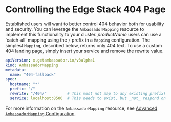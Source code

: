 # Controlling the Edge Stack 404 Page

Established users will want to better control 404 behavior both for usability and
security. You can leverage the `AmbassadorMapping` resource to implement this
functionality to your cluster. $productName$ users can use a 'catch-all' mapping
using the `/` prefix in a `Mapping` configuration.  The simplest `Mapping`, described
below, returns only 404 text. To use a custom 404 landing page, simply insert your
service and remove the rewrite value.

```yaml
apiVersion: x.getambassador.io/v3alpha1
kind: AmbassadorMapping
metadata:
  name: "404-fallback"
spec:
  hostname: "*"
  prefix: "/"
  rewrite: "/404/"         # This must not map to any existing prefix!
  service: localhost:8500  # This needs to exist, but _not_ respond on /404/
```

For more information on the `AmbassadorMapping` resource, see
[Advanced `AmbassadorMapping` Configuration](../../topics/using/mappings).
